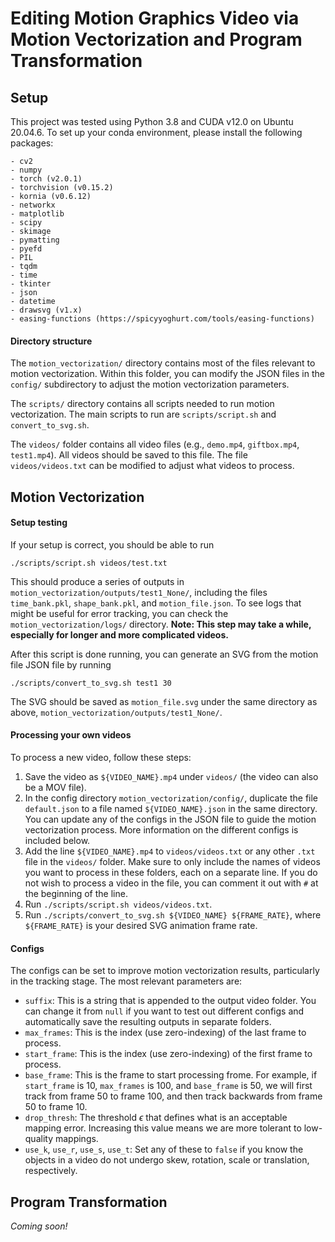 # Editing Motion Graphics Video via Motion Vectorization and Program Transformation

## Setup
This project was tested using Python 3.8 and CUDA v12.0 on Ubuntu 20.04.6. To set up your conda environment, please install the following packages:

```
- cv2
- numpy
- torch (v2.0.1)
- torchvision (v0.15.2)
- kornia (v0.6.12)
- networkx
- matplotlib
- scipy
- skimage
- pymatting
- pyefd
- PIL
- tqdm
- time
- tkinter
- json
- datetime
- drawsvg (v1.x)
- easing-functions (https://spicyyoghurt.com/tools/easing-functions)
```

#### Directory structure
The `motion_vectorization/` directory contains most of the files relevant to motion vectorization. Within this folder, you can modify the JSON files in the `config/` subdirectory to adjust the motion vectorization parameters.

The `scripts/` directory contains all scripts needed to run motion vectorization. The main scripts to run are `scripts/script.sh` and `convert_to_svg.sh`.

The `videos/` folder contains all video files (e.g., `demo.mp4`, `giftbox.mp4`, `test1.mp4`). All videos should be saved to this file. The file `videos/videos.txt` can be modified to adjust what videos to process.

## Motion Vectorization

#### Setup testing
If your setup is correct, you should be able to run

```
./scripts/script.sh videos/test.txt
```

This should produce a series of outputs in `motion_vectorization/outputs/test1_None/`, including the files `time_bank.pkl`, `shape_bank.pkl`, and `motion_file.json`. To see logs that might be useful for error tracking, you can check the `motion_vectorization/logs/` directory. **Note: This step may take a while, especially for longer and more complicated videos.**

After this script is done running, you can generate an SVG from the motion file JSON file by running

```
./scripts/convert_to_svg.sh test1 30
```

The SVG should be saved as `motion_file.svg` under the same directory as above, `motion_vectorization/outputs/test1_None/`.

#### Processing your own videos
To process a new video, follow these steps:

1. Save the video as `${VIDEO_NAME}.mp4` under `videos/` (the video can also be a MOV file).
2. In the config directory `motion_vectorization/config/`, duplicate the file `default.json` to a file named `${VIDEO_NAME}.json` in the same directory. You can update any of the configs in the JSON file to guide the motion vectorization process. More information on the different configs is included below.
3. Add the line `${VIDEO_NAME}.mp4` to `videos/videos.txt` or any other `.txt` file in the `videos/` folder. Make sure to only include the names of videos you want to process in these folders, each on a separate line. If you do not wish to process a video in the file, you can comment it out with `#` at the beginning of the line.
4. Run `./scripts/script.sh videos/videos.txt`.
5. Run `./scripts/convert_to_svg.sh ${VIDEO_NAME} ${FRAME_RATE}`, where `${FRAME_RATE}` is your desired SVG animation frame rate.

#### Configs
The configs can be set to improve motion vectorization results, particularly in the tracking stage. The most relevant parameters are:

- `suffix`: This is a string that is appended to the output video folder. You can change it from `null` if you want to test out different configs and automatically save the resulting outputs in separate folders.
- `max_frames`: This is the index (use zero-indexing) of the last frame to process.
- `start_frame`: This is the index (use zero-indexing) of the first frame to process.
- `base_frame`: This is the frame to start processing frome. For example, if `start_frame` is 10, `max_frames` is 100, and `base_frame` is 50, we will first track from frame 50 to frame 100, and then track backwards from frame 50 to frame 10.
- `drop_thresh`: The threshold $\epsilon$ that defines what is an acceptable mapping error. Increasing this value means we are more tolerant to low-quality mappings.
- `use_k`, `use_r`, `use_s`, `use_t`: Set any of these to `false` if you know the objects in a video do not undergo skew, rotation, scale or translation, respectively.

## Program Transformation
*Coming soon!*
